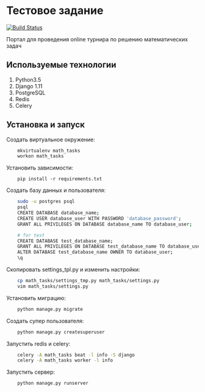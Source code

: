 # Тестовое задание

[![Build Status](https://travis-ci.com/elBroom/math_tasks.svg?token=cVo8HUojxrnVwNzUccZT&branch=master)](https://travis-ci.com/elBroom/math_tasks)

Портал для проведения online турнира по решению математических задач

## Используемые технологии

1. Python3.5
1. Django 1.11
1. PostgreSQL
1. Redis
1. Celery

## Установка и запуск

Создать виртуальное окружение:
```bash
    mkvirtualenv math_tasks
    workon math_tasks
```

Установить зависимости:
```
    pip install -r requirements.txt
```

Создать базу данных и пользователя:
```bash
    sudo -u postgres psql
    psql
    CREATE DATABASE database_name;
    CREATE USER database_user WITH PASSWORD 'database_password';
    GRANT ALL PRIVILEGES ON DATABASE database_name TO database_user;

    # for test
    CREATE DATABASE test_database_name;
    GRANT ALL PRIVILEGES ON DATABASE test_database_name TO database_user;
    ALTER DATABASE test_database_name OWNER TO database_user;
    \q
```


Cкопировать settings_tpl.py и изменить настройки:
```sh
    cp math_tasks/settings_tmp.py math_tasks/settings.py
    vim math_tasks/settings.py
```


Установить миграцию:
```bash
    python manage.py migrate
```

Создать супер пользователя:
```bash
    python manage.py createsuperuser
```

Запустить redis и celery:
```bash
    celery -A math_tasks beat -l info -S django
    celery -A math_tasks worker -l info
```

Запустить сервер:
```bash
    python manage.py runserver
```
